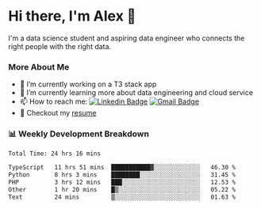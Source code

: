 # Hi there, I'm Alex  👋

I'm a data science student and aspiring data engineer who connects the right people with the right data. 

### More About Me

- 🔭 I’m currently working on a T3 stack app
- 🌱 I’m currently learning more about data engineering and cloud service
- 📫 How to reach me: [![Linkedin Badge](https://img.shields.io/badge/Alex%20Chen-blue?style=flat&logo=linkedin&labelColor=blue&link=https://www.linkedin.com/in/alex-chen-112523chen)](https://www.linkedin.com/in/alex-chen-112523chen/) [![Gmail Badge](https://img.shields.io/badge/-Alex%20Chen-c14438?style=flat&logo=Gmail&logoColor=white&link=mailto:itsalexchen@gmail.com)](mailto:itsalexchen@gmail.com)
- 📝 Checkout my [resume](https://112523chen.vercel.app/AlexChenResume.pdf)


### 📊 Weekly Development Breakdown
<!--START_SECTION:waka-->

```txt
Total Time: 24 hrs 16 mins

TypeScript   11 hrs 51 mins  ███████████▓░░░░░░░░░░░░░   46.30 %
Python       8 hrs 3 mins    ████████░░░░░░░░░░░░░░░░░   31.45 %
PHP          3 hrs 12 mins   ███░░░░░░░░░░░░░░░░░░░░░░   12.53 %
Other        1 hr 20 mins    █▒░░░░░░░░░░░░░░░░░░░░░░░   05.22 %
Text         24 mins         ▒░░░░░░░░░░░░░░░░░░░░░░░░   01.63 %
```

<!--END_SECTION:waka-->
